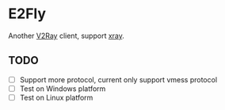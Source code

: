 # E2Fly

Another [V2Ray] client, support [xray].

## TODO

- [ ] Support more protocol, current only support vmess protocol
- [ ] Test on Windows platform
- [ ] Test on Linux platform

[v2ray]: https://www.v2fly.org/
[xray]: https://xtls.github.io/
